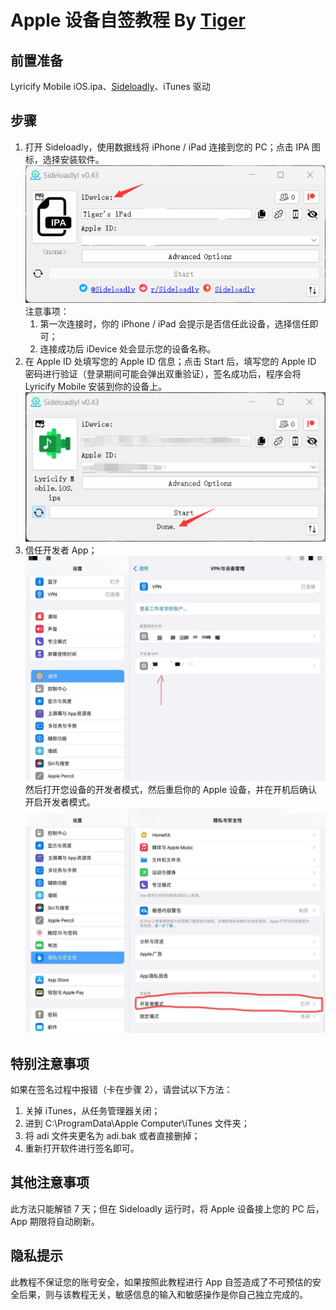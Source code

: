 # Apple 设备自签教程 By [Tiger](https://github.com/mcuTiger)

## 前置准备
Lyricify Mobile iOS.ipa、[Sideloadly](https://sideloadly.io/#download)、iTunes 驱动

## 步骤
1. 打开 Sideloadly，使用数据线将 iPhone / iPad 连接到您的 PC；点击 IPA 图标，选择安装软件。  
![Sideloadly App main interface](pic/image01.png)  
  注意事项：
    1. 第一次连接时，你的 iPhone / iPad 会提示是否信任此设备，选择信任即可；
    2. 连接成功后 iDevice 处会显示您的设备名称。
2. 在 Apple ID 处填写您的 Apple ID 信息；点击 Start 后，填写您的 Apple ID 密码进行验证（登录期间可能会弹出双重验证），签名成功后，程序会将 Lyricify Mobile 安装到你的设备上。  
![Lyricify Mobile installed successfully](pic/image02.png)
3. 信任开发者 App；  
![Trust Developer App](pic/image03.png)
   然后打开您设备的开发者模式，然后重启你的 Apple 设备，并在开机后确认开启开发者模式。  
![Enable Developer Mode](pic/image04.png)

## 特别注意事项
如果在签名过程中报错（卡在步骤 2），请尝试以下方法：
1. 关掉 iTunes，从任务管理器关闭；
2. 进到 C:\ProgramData\Apple Computer\iTunes 文件夹；
3. 将 adi 文件夹更名为 adi.bak 或者直接删掉；
4. 重新打开软件进行签名即可。

## 其他注意事项
此方法只能解锁 7 天；但在 Sideloadly 运行时，将 Apple 设备接上您的 PC 后，App 期限将自动刷新。

## 隐私提示
此教程不保证您的账号安全，如果按照此教程进行 App 自签造成了不可预估的安全后果，则与该教程无关，敏感信息的输入和敏感操作是你自己独立完成的。